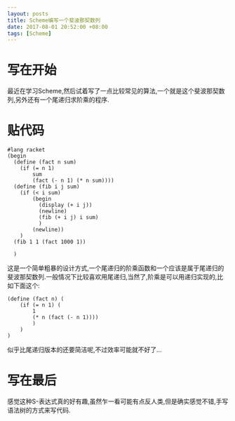 ```yaml
---
layout: posts
title: Scheme编写一个斐波那契数列
date: 2017-08-01 20:52:00 +08:00
tags: [Scheme]
---
```


# 写在开始
最近在学习Scheme,然后试着写了一点比较常见的算法,一个就是这个斐波那契数列,另外还有一个尾递归求阶乘的程序.

# 贴代码
```
#lang racket
(begin
  (define (fact n sum)
    (if (= n 1)
        sum
        (fact (- n 1) (* n sum))))
  (define (fib i j sum)
    (if (< i sum)
        (begin
          (display (+ i j))
          (newline)
          (fib (+ i j) i sum)
          )
        (newline))
    )
  (fib 1 1 (fact 1000 1))

  )
```

这是一个简单粗暴的设计方式,一个尾递归的阶乘函数和一个应该是属于尾递归的斐波那契数列.一般情况下比较喜欢用尾递归,当然了,阶乘是可以用递归实现的,比如下面这个:
```
(define (fact n) (
    (if (= n 1) (
        1
        (* n (fact (- n 1))))
        )
    )
)
```
似乎比尾递归版本的还要简洁呢,不过效率可能就不好了...

# 写在最后
感觉这种S-表达式真的好有趣,虽然乍一看可能有点反人类,但是确实感觉不错,手写语法树的方式来写代码.

